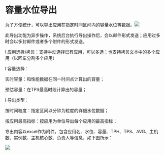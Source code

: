 # 容量水位导出

为了方便统计，可以导出应用在指定时间区间内的容量水位等数据。![](../../image/Operation-Guide/Capacity-Assess/Capacity-Water-line1.png)

此导出功能为异步操作，系统后台执行导出操作后，会以邮件形式发送；应用过多时会以多封邮件或者多个附件的形式发送。

l 应用选择/拷贝：支持手动选择已有应用，可以多选；也支持拷贝文本中的多个应用（以回车分割多个应用）

l 容量选择：

实时容量：和性能数据在同一时间点计算出的容量；

预估容量：在TPS最高时段计算出的容量；

l 导出类型：

按时间粒度：指定区间以分钟为粒度的详细水位数据；

按应用最高指标：按应用为单位导出每个应用的最高指标；

导出内容以excel作为附件，包含应用名、水位、容量、TPH、TPS、AVG、主机数、实例数、主机核心数、负责人等信息，如下图所示：

![](../../image/Operation-Guide/Capacity-Assess/Capacity-Water-line2.png)